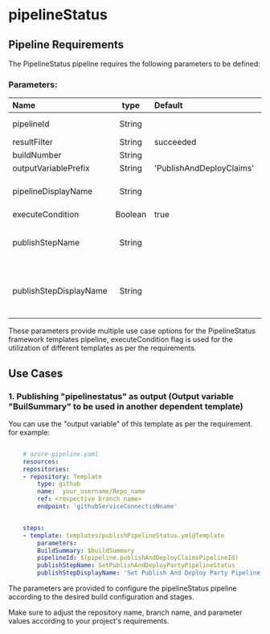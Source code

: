 # pipelineStatus

## Pipeline Requirements

The PipelineStatus pipeline requires the following parameters to be defined:
### Parameters:


| Name  | type | Default | Values | Opional/Required | Comments |
| :------------- | :-------------: | :------------- | :-------------: | :-------------: | :------------- |
| pipelineId | String | | | Required | This enables passing of Pipeline ID as a variable |
| resultFilter | String | succeeded | | Required | |
| buildNumber | String | | | Optional | |
| outputVariablePrefix | String | 'PublishAndDeployClaims' | | Required | |
| pipelineDisplayName | String | | | Required | This enables to use different display name for the pipeline |
| executeCondition | Boolean | true | | Required | |
| publishStepName | String | | | Required | This enables to use step name for the publishPipelineStatus.yml template |
| publishStepDisplayName | String | | | Required | This enables to use different display name for the publishPipelineStatus.yml template |

  These parameters provide multiple use case options for the PipelineStatus framework templates pipeline, executeCondition flag is used for the utilization of different templates as per the requirements.


## Use Cases


### 1. Publishing "pipelinestatus" as output (Output variable "BuilSummary" to be used in another dependent template)

You can use the "output variable" of this template as per the requirement. for example: 

```yaml

    # azure-pipeline.yaml
    resources:
    repositories:
    - repository: Template
        type: github
        name:  your_username/Repo_name
        ref: <respective branch name>
        endpoint: 'githubServiceConnectioNname'


    steps:
    - template: templates/publishPipelineStatus.yml@Template
        parameters:
        BuildSummary: $buildSummary
        pipelineId: $(pipeline.publishAndDeployClaimsPipelineId)
        publishStepName: SetPublishAndDeployPartyPipelineStatus
        publishStepDisplayName: 'Set Publish And Deploy Party Pipeline Status'


```

The parameters are provided to configure the pipelineStatus pipeline according to the desired build configuration and stages.

Make sure to adjust the repository name, branch name, and parameter values according to your project's requirements.


